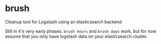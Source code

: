brush
=====

Cleanup tool for Logstash using an elasticsearch backend

Still in it's very early phases.
`brush hours` and `brush days` work, but for now assume
that you only have logstash data on your elasticsearch cluster.
